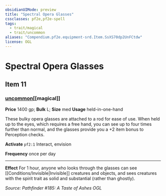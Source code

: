 ```yaml
---
obsidianUIMode: preview
title: "Spectral Opera Glasses"
cssclasses: pf2e,pf2e-spell
tags:
  - trait/magical
  - trait/uncommon
aliases: "Compendium.pf2e.equipment-srd.Item.SsXS70dp2UnFCtdw"
license: OGL
---
```

# Spectral Opera Glasses
## Item 11
### [uncommon](uncommon "Uncommon Rarity Trait")[[magical]]


**Price** 1400 gp; 
**Bulk** L; **Size** med
**Usage** held-in-one-hand

These bulky opera glasses are attached to a rod for ease of use. When held up to the eyes, which requires a free hand, you can see up to four times further than normal, and the glasses provide you a +2 item bonus to Perception checks.

**Activate** `pf2:1` Interact, envision

**Frequency** once per day

* * *

**Effect** For 1 hour, anyone who looks through the glasses can see [[Conditions/Invisible|Invisible]] creatures and objects, and sees creatures with the spirit trait as solid and substantial (rather than ghostly).

*Source: Pathfinder #185: A Taste of Ashes*
*OGL*